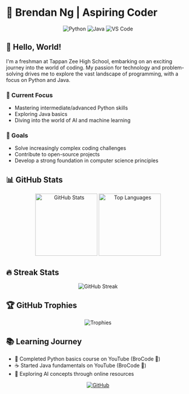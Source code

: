 # 🌟 Brendan Ng | Aspiring Coder

<div align="center">
  <img src="https://img.shields.io/badge/Python-Enthusiast-3776AB?style=for-the-badge&logo=python&logoColor=white" alt="Python">
  <img src="https://img.shields.io/badge/Java-Learning-007396?style=for-the-badge&logo=java&logoColor=white" alt="Java">
  <img src="https://img.shields.io/badge/VS_Code-Power_User-007ACC?style=for-the-badge&logo=visual-studio-code&logoColor=white" alt="VS Code">
</div>

## 👋 Hello, World!

I'm a freshman at Tappan Zee High School, embarking on an exciting journey into the world of coding. My passion for technology and problem-solving drives me to explore the vast landscape of programming, with a focus on Python and Java.

### 🚀 Current Focus
- Mastering intermediate/advanced Python skills
- Exploring Java basics
- Diving into the world of AI and machine learning

### 🎯 Goals
- Solve increasingly complex coding challenges
- Contribute to open-source projects
- Develop a strong foundation in computer science principles

## 📊 GitHub Stats

<div align="center">
  <img src="https://github-readme-stats.vercel.app/api?username=BrendanNg8&show_icons=true&theme=tokyonight" alt="GitHub Stats" height="170">
  <img src="https://github-readme-stats.vercel.app/api/top-langs/?username=BrendanNg8&layout=compact&theme=tokyonight" alt="Top Languages" height="170">
</div>

## 🔥 Streak Stats

<div align="center">
  <img src="https://github-readme-streak-stats.herokuapp.com/?user=BrendanNg8&theme=tokyonight" alt="GitHub Streak">
</div>

## 🏆 GitHub Trophies

<div align="center">
  <img src="https://github-profile-trophy.vercel.app/?username=BrendanNg8&theme=nord&column=7" alt="Trophies">
</div>

## 📚 Learning Journey

- 🐍 Completed Python basics course on YouTube (BroCode 🐐)
- ☕ Started Java fundamentals on YouTube (BroCode 🐐)
- 🧠 Exploring AI concepts through online resources



<div align="center">
  <a href="https://github.com/BrendanNg8" target="_blank">
    <img src="https://img.shields.io/badge/GitHub-Follow-181717?style=for-the-badge&logo=github" alt="GitHub">
  </a>
